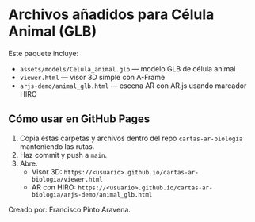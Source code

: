 # Archivos añadidos para Célula Animal (GLB)

Este paquete incluye:
- `assets/models/Celula_animal.glb` — modelo GLB de célula animal
- `viewer.html` — visor 3D simple con A-Frame
- `arjs-demo/animal_glb.html` — escena AR con AR.js usando marcador HIRO

## Cómo usar en GitHub Pages
1. Copia estas carpetas y archivos dentro del repo `cartas-ar-biologia` manteniendo las rutas.
2. Haz commit y push a `main`.
3. Abre:
   - Visor 3D: `https://<usuario>.github.io/cartas-ar-biologia/viewer.html`
   - AR con HIRO: `https://<usuario>.github.io/cartas-ar-biologia/arjs-demo/animal_glb.html`


Creado por: Francisco Pinto Aravena.
